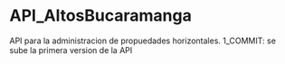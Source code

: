 # API_AltosBucaramanga
API para la administracion de propuedades horizontales.
1_COMMIT: se sube la primera version de la API
